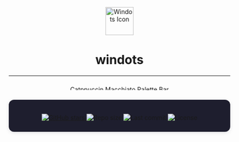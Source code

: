 <p align="center">
    <img src="https://img.icons8.com/fluency/96/windows-10.png" width="64" alt="Windots Icon" />
</p>

<h1 align="center">windots</h1>

<hr/>

<p align="center">
    <img src="https://raw.githubusercontent.com/catppuccin/catppuccin/main/assets/palette/macchiato.png" alt="Catppuccin Macchiato Palette Bar" width="400" height="10" style="border-radius: 8px; margin: 8px 0; display: inline-block;" />
</p>

<div align="center" style="background-color:#1e1e2e; border-radius:12px; padding:18px 0 10px 0; margin-bottom:12px; box-shadow:0 2px 8px rgba(30,30,46,0.12);">

<p align="center">
    <a href="https://github.com/swopnil7/windots/stargazers">
        <img alt="GitHub stars" src="https://img.shields.io/github/stars/swopnil7/windots?style=for-the-badge&logo=github&logoColor=%23cdd6f4&labelColor=%23313244&color=%23a6e3a1"/>
    </a>
    <img alt="Repo size" src="https://img.shields.io/github/repo-size/swopnil7/windots?style=for-the-badge&logo=databricks&logoColor=%23cdd6f4&labelColor=%23313244&color=%23f9e2af"/>
    <img alt="Last commit" src="https://img.shields.io/github/last-commit/swopnil7/windots?style=for-the-badge&logo=git&logoColor=%23cdd6f4&labelColor=%23313244&color=%2389b4fa"/>
    <img alt="License" src="https://img.shields.io/github/license/swopnil7/windots?style=for-the-badge&logo=open-source-initiative&logoColor=%23cdd6f4&labelColor=%23313244&color=%23f38ba8"/>
</p>

